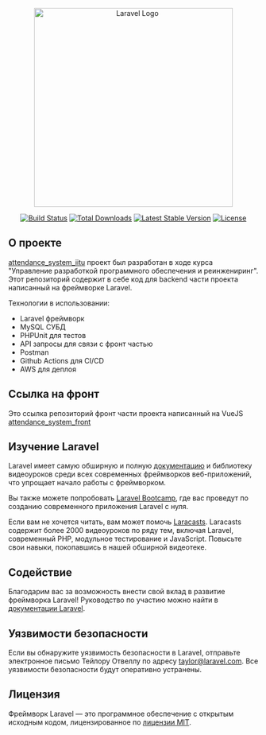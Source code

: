 <p align="center"><a href="https://laravel.com" target="_blank"><img src="https://raw.githubusercontent.com/laravel/art/master/logo-lockup/5%20SVG/2%20CMYK/1%20Full%20Color/laravel-logolockup-cmyk-red.svg" width="400" alt="Laravel Logo"></a></p>

<p align="center">
<a href="https://github.com/laravel/framework/actions"><img src="https://github.com/laravel/framework/workflows/tests/badge.svg" alt="Build Status"></a>
<a href="https://packagist.org/packages/laravel/framework"><img src="https://img.shields.io/packagist/dt/laravel/framework" alt="Total Downloads"></a>
<a href="https://packagist.org/packages/laravel/framework"><img src="https://img.shields.io/packagist/v/laravel/framework" alt="Latest Stable Version"></a>
<a href="https://packagist.org/packages/laravel/framework"><img src="https://img.shields.io/packagist/l/laravel/framework" alt="License"></a>
</p>

## О проекте

[attendance_system_iitu](https://github.com/DumanTalgatov/attendance_system_iitu) проект был разработан в ходе курса "Управление разработкой программного обеспечения и реинжениринг".
Этот репозиторий содержит в себе код для backend части проекта написанный на фреймворке Laravel.

Технологии в использовании:
- Laravel фреймворк
- MySQL СУБД
- PHPUnit для тестов
- API запросы для связи с фронт частью
- Postman
- Github Actions для CI/CD
- AWS для деплоя

## Ссылка на фронт

Это ссылка репозиторий фронт части проекта написанный на VueJS [attendance_system_front](https://gitlab.com/aibek2050/attendance-system)

## Изучение Laravel

Laravel имеет самую обширную и полную [документацию](https://laravel.com/docs) и библиотеку видеоуроков среди всех современных фреймворков веб-приложений, что упрощает начало работы с фреймворком.

Вы также можете попробовать [Laravel Bootcamp](https://bootcamp.laravel.com), где вас проведут по созданию современного приложения Laravel с нуля.

Если вам не хочется читать, вам может помочь [Laracasts](https://laracasts.com). Laracasts содержит более 2000 видеоуроков по ряду тем, включая Laravel, современный PHP, модульное тестирование и JavaScript. Повысьте свои навыки, покопавшись в нашей обширной видеотеке.

## Содействие

Благодарим вас за возможность внести свой вклад в развитие фреймворка Laravel! Руководство по участию можно найти в [документации Laravel](https://laravel.com/docs/contributions).

## Уязвимости безопасности

Если вы обнаружите уязвимость безопасности в Laravel, отправьте электронное письмо Тейлору Отвеллу по адресу [taylor@laravel.com](mailto:taylor@laravel.com). Все уязвимости безопасности будут оперативно устранены.

## Лицензия

Фреймворк Laravel — это программное обеспечение с открытым исходным кодом, лицензированное по [лицензии MIT](https://opensource.org/licenses/MIT).
